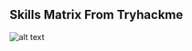 ## Skills Matrix From Tryhackme

![alt text](https://github.com/Saver05/Portfolio/blob/main/SkillsMatrix.png?raw=true)
